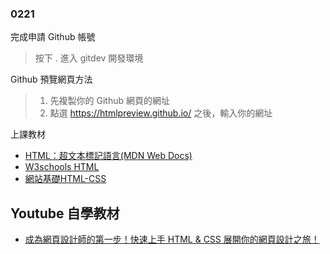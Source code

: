 ### 0221

完成申請 Github 帳號
> 按下 . 進入 gitdev 開發環境

Github 預覽網頁方法
> 1. 先複製你的 Github 網頁的網址
> 2. 點選 https://htmlpreview.github.io/ 之後，輸入你的網址


上課教材
- [HTML：超文本標記語言(MDN Web Docs)](https://developer.mozilla.org/zh-TW/docs/Web/HTML)
- [W3schools HTML](https://www.w3schools.com/html/default.asp)
- [網站基礎HTML-CSS](http://web.ncyu.edu.tw/~momo/momoweb/teach-html.htm)

Youtube 自學教材
---
- [成為網頁設計師的第一步！快速上手 HTML & CSS 展開你的網頁設計之旅！](https://www.youtube.com/watch?v=6HHN0G2cwBM)
